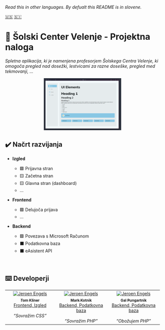 *Read this in other languages. By defualt this README is  in slovene.*
<br>

<kbd>[🇺🇸](https://github.com/Tomkov1c/SCVProjekt/blob/main/GitHub/README.en.md)</kbd>
<kbd>[🇸🇮](https://github.com/Tomkov1c/SCVProjekt/blob/main/README.md)</kbd>

# 🏫 Šolski Center Velenje - Projektna naloga
*Spletna aplikacija, ki je namenjena profesorjem Šolskega Centra Velenje, ki omogoča pregled nad dosežki, lestvicami za razne doseške, pregled med tekmovanji, ...*

<p align="center"><img src=".github/Images/Dashboard.png" width=50%></p>

## ✔️ Načrt razvijanja
- **Izgled**
	- 🟩 Prijavna stran
	- 🟨 Začetna stran
	- 🟨 Glavna stran (dashboard)
	- ...

- **Frontend**
	- 🟩 Delujoča prijava
	- ...

- **Backend**
	- 🟩 Povezava s Microsoft Računom
	- ⬛ Podatkovna baza
	- ⬛ eAsistent API

<br>

## ⌨️ Developerji
<table>
  <tbody>
    <tr>
     <td align="center" valign="top" width="14.28%"><a href="https://github.com/Tomkov1c"><img src="https://avatars.githubusercontent.com/u/83597418?v=4" width="100px;" alt="Jeroen Engels"/><br /><sub><b>Tom Kliner</b></sub></a><br /><a href="https://github.com//Tomkov1c/SCVProjekt/commits?author=Tomkov1c">Frontend, Izgled</a><br><br><i><q>Sovražim CSS</q></i></td>
      <td align="center" valign="top" width="14.28%"><a href="https://github.com/MarkieWasTaken"><img src="https://avatars.githubusercontent.com/u/146825528?v=4" width="100px;" alt="Jeroen Engels"/><br /><sub><b>Mark Kotnik</b></sub></a><br /><a href="https://github.com/Tomkov1c/SCVProjekt/commits?author=MarkieWasTaken">Backend, Podatkovna baza</a><br><br><i><q>Sovražim PHP</q></i></td>
		<td align="center" valign="top" width="14.28%"><a href="https://github.com/pungiu"><img src="https://avatars.githubusercontent.com/u/131058916?v=4" width="100px;" alt="Jeroen Engels"/><br /><sub><b>Gal Pungartnik</b></sub></a><br /><a href="https://github.com/Tomkov1c/SCVProjekt/commits?author=pungui">Backend, Podatkovna baza</a><br><br><i><q>Obožujem PHP</q></i></td>
    </tr>
  </tbody>
</table>
